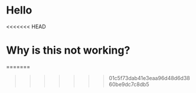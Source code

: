 # Hello
<<<<<<< HEAD
# Why is this not working?
=======
>>>>>>> 01c5f73dab41e3eaa96d48d6d3860be9dc7c8db5
